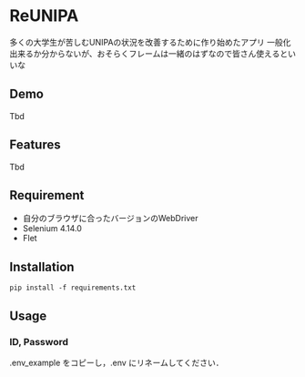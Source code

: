 # ReUNIPA

多くの大学生が苦しむUNIPAの状況を改善するために作り始めたアプリ
一般化出来るか分からないが、おそらくフレームは一緒のはずなので皆さん使えるといいな

## Demo
Tbd  

## Features
Tbd  

## Requirement
* 自分のブラウザに合ったバージョンのWebDriver  
* Selenium 4.14.0
* Flet

## Installation
``` pip install -f requirements.txt ```

## Usage

### ID, Password

.env_example をコピーし，.env にリネームしてください．
